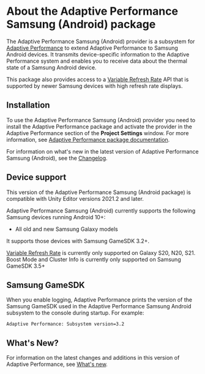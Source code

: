 # About the Adaptive Performance Samsung (Android) package

The Adaptive Performance Samsung (Android) provider is a subsystem for [Adaptive Performance](https://docs.unity3d.com/Packages/com.unity.adaptiveperformance@latest/index.html) to extend Adaptive Performance to Samsung Android devices. It transmits device-specific information to the Adaptive Performance system and enables you to receive data about the thermal state of a Samsung Android device.

This package also provides access to a [Variable Refresh Rate](vrr.md) API that is supported by newer Samsung devices with high refresh rate displays.

## Installation

To use the Adaptive Performance Samsung (Android) provider you need to install the Adaptive Performance package and activate the provider in the Adaptive Performance section of the **Project Settings** window. For more information, see [Adaptive Performance package documentation](https://docs.unity3d.com/Packages/com.unity.adaptiveperformance@latest/index.html).

For information on what's new in the latest version of Adaptive Performance Samsung (Android), see the [Changelog](../changelog/CHANGELOG.html).

## Device support

This version of the Adaptive Performance Samsung (Android package) is compatible with Unity Editor versions 2021.2 and later.


Adaptive Performance Samsung (Android) currently supports the following Samsung devices running Android 10+:

* All old and new Samsung Galaxy models

It supports those devices with Samsung GameSDK 3.2+.

[Variable Refresh Rate](vrr.md) is currently only supported on Galaxy S20, N20, S21.
Boost Mode and Cluster Info is currently only supported on Samsung GameSDK 3.5+

## Samsung GameSDK

When you enable logging, Adaptive Performance prints the version of the Samsung GameSDK used in the Adaptive Performance Samsung Android subsystem to the console during startup. For example:

```
Adaptive Performance: Subsystem version=3.2
```

## What's New?
For information on the latest changes and additions in this version of Adaptive Performance, see  [What's new](whats-new.md).

